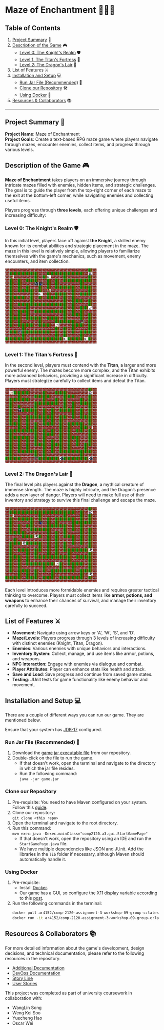 # Maze of Enchantment 🧙‍♂️🌀

## Table of Contents

1. [Project Summary](#project-summary-) 📝
2. [Description of the Game](#description-of-the-game-) 🎮
   - [Level 0: The Knight's Realm](#level-0-the-knights-realm-%EF%B8%8F) 🛡️
   - [Level 1: The Titan's Fortress](#level-1-the-titans-fortress-) 🗿
   - [Level 2: The Dragon's Lair](#level-2-the-dragons-lair-) 🐉
3. [List of Features](#list-of-features-%EF%B8%8F) ⚔️
4. [Installation and Setup](#installation-and-setup-) 💻
   - [Run Jar File (Recommended)](#run-jar-file-recommended-) 🚀
   - [Clone our Repository](#clone-our-repository) 🛠️
   - [Using Docker](#using-docker) 🐳
5. [Resources & Collaborators](#resources--collaborators-) 📚

---

## Project Summary 📝

**Project Name**: Maze of Enchantment  
**Project Goals**: Create a text-based RPG maze game where players navigate through mazes, encounter enemies, collect items, and progress through various levels.

## Description of the Game 🎮

**Maze of Enchantment** takes players on an immersive journey through intricate mazes filled with enemies, hidden items, and strategic challenges. The goal is to guide the player from the top-right corner of each maze to the exit at the bottom-left corner, while navigating enemies and collecting useful items.

Players progress through **three levels**, each offering unique challenges and increasing difficulty:

### Level 0: The Knight's Realm 🛡️

In this initial level, players face off against **the Knight**, a skilled enemy known for its combat abilities and strategic placement in the maze. The maze in this level is relatively simple, allowing players to familiarize themselves with the game's mechanics, such as movement, enemy encounters, and item collection.

<img src="items/imgs/level0.png" alt="Level 0" width="300"/>

### Level 1: The Titan's Fortress 🗿

In the second level, players must contend with the **Titan**, a larger and more powerful enemy. The mazes become more complex, and the Titan exhibits more advanced behaviors, providing a significant increase in difficulty. Players must strategize carefully to collect items and defeat the Titan.

<img src="items/imgs/level1.png" alt="Level 1" width="300"/>

### Level 2: The Dragon's Lair 🐉

The final level pits players against the **Dragon**, a mythical creature of immense strength. The maze is highly intricate, and the Dragon’s presence adds a new layer of danger. Players will need to make full use of their inventory and strategy to survive this final challenge and escape the maze.

<img src="items/imgs/level2.png" alt="Level 2" width="300"/>

Each level introduces more formidable enemies and requires greater tactical thinking to overcome. Players must collect items like **armor, potions, and weapons** to enhance their chances of survival, and manage their inventory carefully to succeed.

## List of Features ⚔️

- **Movement**: Navigate using arrow keys or 'A', 'W', 'S', and 'D'.
- **Maze/Levels**: Players progress through 3 levels of increasing difficulty with distinct enemies (Knight, Titan, Dragon).
- **Enemies**: Various enemies with unique behaviors and interactions.
- **Inventory System**: Collect, manage, and use items like armor, potions, and weapons.
- **NPC Interaction**: Engage with enemies via dialogue and combat.
- **Player Attributes**: Player can enhance stats like health and attack.
- **Save and Load**: Save progress and continue from saved game states.
- **Testing**: JUnit tests for game functionality like enemy behavior and movement.

## Installation and Setup 💻

There are a couple of different ways you can run our game. They are mentioned below.

Ensure that your system has [JDK-17](https://www.oracle.com/java/technologies/javase/jdk17-archive-downloads.html) configured.

### Run Jar File (Recommended) 🚀

1. Download the [game jar executable file](/items/game.jar) from our repository.
2. Double-click on the file to run the game.
    * If that doesn't work, open the terminal and navigate to the directory in which the jar file resides.
    * Run the following command:  
      ```java -jar game.jar```

### Clone our Repository

1. Pre-requisite: You need to have Maven configured on your system. Follow this [guide](https://maven.apache.org/install.html).
2. Clone our repository:  
   ```git clone <this repo>```
3. Open the terminal and navigate to the root directory.
4. Run this command:  
   ```mvn exec:java -Dexec.mainClass="comp2120.a3.gui.StartGamePage"```
    * If that doesn't work, open the repository using an IDE and run the ```StartGamePage.java``` file.
    * We have multiple dependencies like JSON and JUnit. Add the libraries in the ```lib``` folder if necessary, although Maven should automatically handle it.

### Using Docker

1. Pre-requisite: 
    * Install [Docker](https://docs.docker.com/get-docker/).
    * Our game has a GUI, so configure the X11 display variable according to this [post](https://stackoverflow.com/questions/662421/no-x11-display-variable-what-does-it-mean).
2. Run the following commands in the terminal:
    ```bash
    docker pull ar4152/comp-2120-assignment-3-workshop-09-group-c:latest
    docker run -it ar4152/comp-2120-assignment-3-workshop-09-group-c:latest
    ```

## Resources & Collaborators 📚

For more detailed information about the game's development, design decisions, and technical documentation, please refer to the following resources in the repository:

- [Additional Documentation](./items/ADDITIONAL_DOCUMENTATION.md)
- [DevOps Documentation](./items/DEV_OPS.md)
- [Story Line](./items/story_line.md)
- [User Stories](./items/user_stories.md)

This project was completed as part of university coursework in collaboration with:

- WangLin Song
- Weng Kei Soo
- Yuecheng Hao
- Oscar Wei
